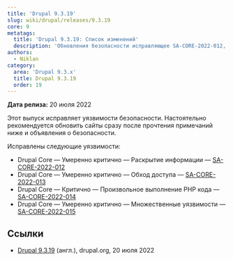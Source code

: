 ```yaml
---
title: 'Drupal 9.3.19'
slug: wiki/drupal/releases/9.3.19
core: 9
metatags:
  title: 'Drupal 9.3.19: Список изменений'
  description: 'Обновления безопасности исправляющее SA-CORE-2022-012, SA-CORE-2022-013, SA-CORE-2022-014, SA-CORE-2022-015.'
authors:
  - Niklan
category:
  area: 'Drupal 9.3.x'
  title: Drupal 9.3.19
  order: 19
---
```


**Дата релиза:** 20 июля 2022

Этот выпуск исправляет уязвимости безопасности. Настоятельно рекомендуется обновить сайты сразу после прочтения примечаний ниже и объявления о безопасности.

Исправлены следующие уязвимости:

- Drupal Core — Умеренно критично — Раскрытие информации — [SA-CORE-2022-012](../../../../security/sa-core/2022-012/index.md)
- Drupal Core — Умеренно критично — Обход доступа — [SA-CORE-2022-013](../../../../security/sa-core/2022-013/index.md)
- Drupal Core — Критично — Произвольное выполнение PHP кода — [SA-CORE-2022-014](../../../../security/sa-core/2022-014/index.md)
- Drupal Core — Умеренно критично — Множественные уязвимости — [SA-CORE-2022-015](../../../../security/sa-core/2022-015/index.md)

## Ссылки

- [Drupal 9.3.19](https://www.drupal.org/project/drupal/releases/9.3.19) (англ.),
  drupal.org, 20 июля 2022
